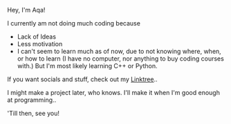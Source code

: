 Hey, I'm Aqa!

I currently am not doing much coding because
 * Lack of Ideas
 * Less motivation
 * I can't seem to learn much as of now, due to not knowing where, when, or how to learn (I have no computer, nor anything to buy coding courses with.)
But I'm most likely learning C++ or Python.

If you want socials and stuff, check out my [Linktree](linktr.ee/aqadragon)..

I might make a project later, who knows. I'll make it when I'm good enough at programming..

'Till then, see you!
